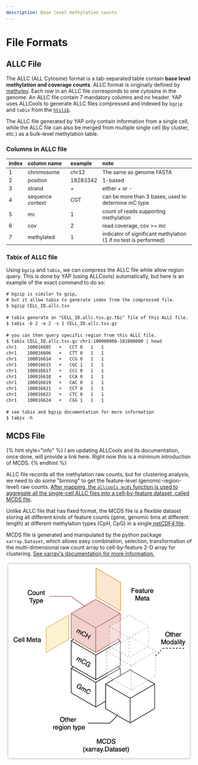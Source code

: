 ```yaml
---
description: Base level methylation counts
---
```


# File Formats

## ALLC File

The ALLC \(ALL Cytosine\) format is a tab-separated table contain **base level methylation and coverage counts**. ALLC format is originally defined by [methylpy](https://github.com/yupenghe/methylpy). Each row in an ALLC file corresponds to one cytosine in the genome. An ALLC file contain 7 mandatory columns and no header. YAP uses ALLCools to generate ALLC files compressed and indexed by `bgzip` and `tabix` from the [`htslib`](https://github.com/samtools/htslib).

The ALLC file generated by YAP only contain information from a single cell, while the ALLC file can also be merged from multiple single cell \(by cluster, etc.\) as a bulk-level methylation table.

### Columns in ALLC file

| index | column name | example | note |
| :--- | :--- | :--- | :--- |
| 1 | chromosome | chr12 | The same as genome FASTA |
| 2 | position | 18283342 | 1-based |
| 3 | strand | + | either + or - |
| 4 | sequence context | CGT | can be more than 3 bases, used to determine mC type |
| 5 | mc | 1 | count of reads supporting methylation |
| 6 | cov | 2 | read coverage, cov &gt;= mc |
| 7 | methylated | 1 | indicator of significant methylation \(1 if no test is performed\) |

### Tabix of ALLC file

Using `bgzip` and `tabix`, we can compress the ALLC file while allow region query. This is done by YAP \(using ALLCools\) automatically, but here is an example of the exact command to do so:

```text
# bgzip is similar to gzip, 
# but it allow tabix to generate index from the compressed file.
$ bgzip CELL_ID.allc.tsv

# tabix generate an "CELL_ID.allc.tsv.gz.tbi" file of this ALLC file.
$ tabix -b 2 -e 2 -s 1 CELL_ID.allc.tsv.gz

# you can then query specific region from this ALLC file.
$ tabix CELL_ID.allc.tsv.gz chr1:100000000-101000000 | head
chr1	100016605	+	CCT	0	1	1
chr1	100016606	+	CTT	0	1	1
chr1	100016614	+	CCG	0	1	1
chr1	100016615	+	CGC	1	1	1
chr1	100016617	+	CCC	0	1	1
chr1	100016618	+	CCA	0	1	1
chr1	100016619	+	CAC	0	1	1
chr1	100016621	+	CCT	0	1	1
chr1	100016622	+	CTC	0	1	1
chr1	100016624	+	CGG	1	1	1

# see tabix and bgzip documentation for more information
$ tabix -h
```

## MCDS File

{% hint style="info" %}
I am updating ALLCools and its documentation, once done, will provide a link here. Right now this is a minimum introduction of MCDS.
{% endhint %}

ALLC file records all the methylation raw counts, but for clustering analysis, we need to do some "binning" to get the feature-level \(genomic-region-level\) raw counts. [After mapping, the `allcools mcds` function is used to aggregate all the single-cell ALLC files into a cell-by-feature dataset, called MCDS file](../generate-mcds.md).

Unlike ALLC file that has fixed format, the MCDS file is a flexible dataset storing all different kinds of feature counts \(gene, genomic bins at different length\) at different methylation types \(CpH, CpG\) in a single[ netCDF4 file](../other/faq.md#what-is-netcdf-4). 

MCDS file is generated and manipulated by the python package `xarray.Dataset`, which allows easy combination, selection, transformation of the multi-dimensional raw count array to cell-by-feature 2-D array for clustering. [See xarray's documentation for more information.](http://xarray.pydata.org/en/stable/)

![MCDS file contains all kinds of feature-level methylation counts in a single netCDF4 file.](../.gitbook/assets/image%20%285%29.png)

